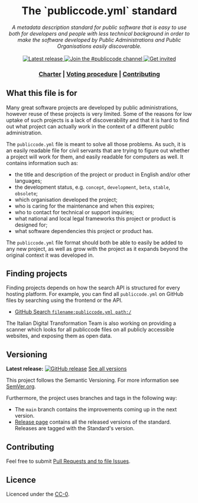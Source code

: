 <!-- markdownlint-disable no-inline-html -->

<h1 align="center">The `publiccode.yml` standard</h1>

<div align="center">
  <i>
    A metadata description standard for public software that is easy to use both for
    developers and people with less technical background in order to make the
    software developed by Public Administrations and Public Organisations easily discoverable.
  </i>
</div>

<br />

 <!-- Badges -->
<div align="center">
  <a href="https://github.com/publiccodeyml/publiccode.yml/releases">
    <img alt="Latest release" src="https://img.shields.io/github/release/publiccodeyml/publiccode.yml.svg?style=plastic">
  </a>
  <a href="https://developersitalia.slack.com/messages/CAM3F785T">
    <img alt="Join the #publiccode channel" src="https://img.shields.io/badge/Slack%20channel-%23publiccode-blue.svg">
  </a>
  <a href="https://slack.developers.italia.it/">
    <img alt="Get invited" src="https://slack.developers.italia.it/badge.svg">
  </a>
</div>

<div align="center">
  <h3>
    <a href="governance/charter.md">Charter</a>
    <span> | </span>
    <a href="governance/procedure-proposing-changes-and-voting.md">
      Voting procedure</a>
    <span> | </span>
    <a href="CONTRIBUTING.md">Contributing</a>
  </h3>
</div>

## What this file is for

Many great software projects are developed by public administrations, however
reuse of these projects is very limited. Some of the reasons for low uptake of
such projects is a lack of discoverability and that it is hard to find out what
project can actually work in the context of a different public administration.

The `publiccode.yml` file is meant to solve all those problems. As such, it is
an easily readable file for civil servants that are trying to figure out
whether a project will work for them, and easily readable for computers as
well. It contains information such as:
* the title and description of the project or product in English and/or other
  languages;
* the development status, e.g. `concept`, `development`, `beta`, `stable`,
  `obsolete`;
* which organisation developed the project;
* who is caring for the maintenance and when this expires; 
* who to contact for technical or support inquiries;
* what national and local legal frameworks this project or product is designed
  for;
* what software dependencies this project or product has. 

The `publiccode.yml` file format should both be able to easily be added to any
new project, as well as grow with the project as it expands beyond the original
context it was developed in.

## Finding projects

Finding projects depends on how the search API is structured for every hosting
platform. For example, you can find all `publiccode.yml` on GitHub files by
searching using the frontend or the API.

* [GitHub Search `filename:publiccode.yml
  path:/`](https://github.com/search?q=filename%3Apubliccode.yml+path%3A%2F)

The Italian Digital Transformation Team is also working on providing a scanner
which looks for all publiccode files on all publicly accessible websites, and
exposing them as open data.

## Versioning 

**Latest release:** [![GitHub release](https://img.shields.io/github/release/publiccodeyml/publiccode.yml.svg?style=plastic)](https://github.com/publiccodeyml/publiccode.yml/releases) [See all versions](https://github.com/publiccodeyml/publiccode.yml/releases)

This project follows the Semantic Versioning.  For more information see
[SemVer.org](https://semver.org/).

Furthermore, the project uses branches and tags in the following way:
* The `main` branch contains the improvements coming up in the next version.
* [Release page](https://github.com/publiccodeyml/publiccode.yml/releases)
  contains all the released versions of the standard. Releases are tagged
  with the Standard's version.

## Contributing

Feel free to submit [Pull Requests and to file Issues](CONTRIBUTING.md).

## Licence

Licenced under the [CC-0](LICENSE).
